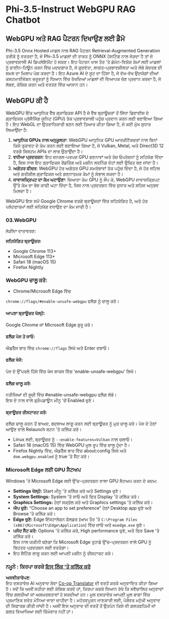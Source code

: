 <!--
CO_OP_TRANSLATOR_METADATA:
{
  "original_hash": "b62864faf628eb07f5231d4885555198",
  "translation_date": "2025-07-17T03:08:39+00:00",
  "source_file": "md/02.Application/01.TextAndChat/Phi3/WebGPUWithPhi35Readme.md",
  "language_code": "pa"
}
-->
# Phi-3.5-Instruct WebGPU RAG Chatbot

## WebGPU ਅਤੇ RAG ਪੈਟਰਨ ਦਿਖਾਉਣ ਲਈ ਡੈਮੋ

Phi-3.5 Onnx Hosted ਮਾਡਲ ਨਾਲ RAG ਪੈਟਰਨ Retrieval-Augmented Generation ਤਰੀਕੇ ਨੂੰ ਵਰਤਦਾ ਹੈ, ਜੋ Phi-3.5 ਮਾਡਲਾਂ ਦੀ ਤਾਕਤ ਨੂੰ ONNX ਹੋਸਟਿੰਗ ਨਾਲ ਜੋੜਦਾ ਹੈ ਤਾਂ ਜੋ ਪ੍ਰਭਾਵਸ਼ਾਲੀ AI ਡਿਪਲੋਇਮੈਂਟ ਹੋ ਸਕਣ। ਇਹ ਪੈਟਰਨ ਖਾਸ ਤੌਰ 'ਤੇ ਡੋਮੇਨ-ਵਿਸ਼ੇਸ਼ ਕੰਮਾਂ ਲਈ ਮਾਡਲਾਂ ਨੂੰ ਫਾਈਨ-ਟਿਊਨ ਕਰਨ ਵਿੱਚ ਮਦਦਗਾਰ ਹੈ, ਜੋ ਗੁਣਵੱਤਾ, ਲਾਗਤ-ਪ੍ਰਭਾਵਸ਼ੀਲਤਾ ਅਤੇ ਲੰਬੇ ਸੰਦਰਭ ਦੀ ਸਮਝ ਦਾ ਮਿਲਾਪ ਪੇਸ਼ ਕਰਦਾ ਹੈ। ਇਹ Azure AI ਦੇ ਸੂਟ ਦਾ ਹਿੱਸਾ ਹੈ, ਜੋ ਵੱਖ-ਵੱਖ ਉਦਯੋਗਾਂ ਦੀਆਂ ਕਸਟਮਾਈਜ਼ੇਸ਼ਨ ਜ਼ਰੂਰਤਾਂ ਨੂੰ ਧਿਆਨ ਵਿੱਚ ਰੱਖਦਿਆਂ ਮਾਡਲਾਂ ਦੀ ਵਿਆਪਕ ਚੋਣ ਪ੍ਰਦਾਨ ਕਰਦਾ ਹੈ, ਜੋ ਲੱਭਣ, ਕੋਸ਼ਿਸ਼ ਕਰਨ ਅਤੇ ਵਰਤਣ ਵਿੱਚ ਆਸਾਨ ਹਨ।

## WebGPU ਕੀ ਹੈ  
WebGPU ਇੱਕ ਆਧੁਨਿਕ ਵੈੱਬ ਗ੍ਰਾਫਿਕਸ API ਹੈ ਜੋ ਵੈੱਬ ਬ੍ਰਾਊਜ਼ਰਾਂ ਤੋਂ ਸਿੱਧਾ ਡਿਵਾਈਸ ਦੇ ਗ੍ਰਾਫਿਕਸ ਪ੍ਰੋਸੈਸਿੰਗ ਯੂਨਿਟ (GPU) ਤੱਕ ਪ੍ਰਭਾਵਸ਼ਾਲੀ ਪਹੁੰਚ ਪ੍ਰਦਾਨ ਕਰਨ ਲਈ ਬਣਾਇਆ ਗਿਆ ਹੈ। ਇਹ WebGL ਦਾ ਉਤਰਾਧਿਕਾਰੀ ਬਣਨ ਲਈ ਤਿਆਰ ਕੀਤਾ ਗਿਆ ਹੈ, ਜੋ ਕਈ ਮੁੱਖ ਸੁਧਾਰ ਲਿਆਉਂਦਾ ਹੈ:

1. **ਆਧੁਨਿਕ GPUs ਨਾਲ ਅਨੁਕੂਲਤਾ**: WebGPU ਆਧੁਨਿਕ GPU ਆਰਕੀਟੈਕਚਰਾਂ ਨਾਲ ਬਿਨਾਂ ਕਿਸੇ ਰੁਕਾਵਟ ਦੇ ਕੰਮ ਕਰਨ ਲਈ ਬਣਾਇਆ ਗਿਆ ਹੈ, ਜੋ Vulkan, Metal, ਅਤੇ Direct3D 12 ਵਰਗੇ ਸਿਸਟਮ APIs ਦਾ ਲਾਭ ਉਠਾਉਂਦਾ ਹੈ।
2. **ਵਧੀਆ ਪ੍ਰਦਰਸ਼ਨ**: ਇਹ ਜਨਰਲ-ਪਰਪਜ਼ GPU ਗਣਨਾਵਾਂ ਅਤੇ ਤੇਜ਼ ਓਪਰੇਸ਼ਨਾਂ ਨੂੰ ਸਹਿਯੋਗ ਦਿੰਦਾ ਹੈ, ਜਿਸ ਨਾਲ ਇਹ ਗ੍ਰਾਫਿਕਸ ਰੇਂਡਰਿੰਗ ਅਤੇ ਮਸ਼ੀਨ ਲਰਨਿੰਗ ਦੋਹਾਂ ਲਈ ਉਚਿਤ ਬਣ ਜਾਂਦਾ ਹੈ।
3. **ਅਗੇਤਰ ਫੀਚਰ**: WebGPU ਹੋਰ ਅਗੇਤਰ GPU ਸਮਰੱਥਾਵਾਂ ਤੱਕ ਪਹੁੰਚ ਦਿੰਦਾ ਹੈ, ਜੋ ਹੋਰ ਜਟਿਲ ਅਤੇ ਗਤੀਸ਼ੀਲ ਗ੍ਰਾਫਿਕਸ ਅਤੇ ਗਣਨਾਤਮਕ ਕੰਮਾਂ ਨੂੰ ਸੰਭਾਲ ਸਕਦਾ ਹੈ।
4. **ਜਾਵਾਸਕ੍ਰਿਪਟ ਦਾ ਕੰਮ ਘਟਾਉਣਾ**: ਜ਼ਿਆਦਾ ਕੰਮ GPU ਨੂੰ ਸੌਂਪ ਕੇ, WebGPU ਜਾਵਾਸਕ੍ਰਿਪਟ ਉੱਤੇ ਕੰਮ ਦਾ ਬੋਝ ਕਾਫੀ ਘਟਾ ਦਿੰਦਾ ਹੈ, ਜਿਸ ਨਾਲ ਪ੍ਰਦਰਸ਼ਨ ਵਿੱਚ ਸੁਧਾਰ ਅਤੇ ਸਹਿਜ ਅਨੁਭਵ ਮਿਲਦਾ ਹੈ।

WebGPU ਇਸ ਸਮੇਂ Google Chrome ਵਰਗੇ ਬ੍ਰਾਊਜ਼ਰਾਂ ਵਿੱਚ ਸਹਿਯੋਗਿਤ ਹੈ, ਅਤੇ ਹੋਰ ਪਲੇਟਫਾਰਮਾਂ ਲਈ ਸਹਿਯੋਗ ਵਧਾਉਣ ਦਾ ਕੰਮ ਜਾਰੀ ਹੈ।

### 03.WebGPU  
ਲੋੜੀਂਦਾ ਵਾਤਾਵਰਣ:

**ਸਹਿਯੋਗਿਤ ਬ੍ਰਾਊਜ਼ਰ:**  
- Google Chrome 113+  
- Microsoft Edge 113+  
- Safari 18 (macOS 15)  
- Firefox Nightly  

### WebGPU ਚਾਲੂ ਕਰੋ:

- Chrome/Microsoft Edge ਵਿੱਚ

`chrome://flags/#enable-unsafe-webgpu` ਫਲੈਗ ਨੂੰ ਚਾਲੂ ਕਰੋ।

#### ਆਪਣਾ ਬ੍ਰਾਊਜ਼ਰ ਖੋਲ੍ਹੋ:  
Google Chrome ਜਾਂ Microsoft Edge ਸ਼ੁਰੂ ਕਰੋ।

#### ਫਲੈਗ ਪੇਜ ਤੇ ਜਾਓ:  
ਐਡਰੈੱਸ ਬਾਰ ਵਿੱਚ `chrome://flags` ਲਿਖੋ ਅਤੇ Enter ਦਬਾਓ।

#### ਫਲੈਗ ਖੋਜੋ:  
ਪੇਜ ਦੇ ਉੱਪਰਲੇ ਹਿੱਸੇ ਵਿੱਚ ਖੋਜ ਬਾਕਸ ਵਿੱਚ 'enable-unsafe-webgpu' ਲਿਖੋ।

#### ਫਲੈਗ ਚਾਲੂ ਕਰੋ:  
ਨਤੀਜਿਆਂ ਦੀ ਸੂਚੀ ਵਿੱਚ #enable-unsafe-webgpu ਫਲੈਗ ਲੱਭੋ।  
ਇਸ ਦੇ ਨਾਲ ਵਾਲੇ ਡ੍ਰੌਪਡਾਊਨ ਮੀਨੂ 'ਚੋਂ Enabled ਚੁਣੋ।

#### ਬ੍ਰਾਊਜ਼ਰ ਰੀਸਟਾਰਟ ਕਰੋ:  
ਫਲੈਗ ਚਾਲੂ ਕਰਨ ਤੋਂ ਬਾਅਦ, ਬਦਲਾਅ ਲਾਗੂ ਕਰਨ ਲਈ ਬ੍ਰਾਊਜ਼ਰ ਨੂੰ ਮੁੜ ਚਾਲੂ ਕਰੋ। ਪੇਜ ਦੇ ਹੇਠਾਂ ਆਉਣ ਵਾਲੇ Relaunch ਬਟਨ 'ਤੇ ਕਲਿੱਕ ਕਰੋ।

- Linux ਲਈ, ਬ੍ਰਾਊਜ਼ਰ ਨੂੰ `--enable-features=Vulkan` ਨਾਲ ਚਲਾਓ।  
- Safari 18 (macOS 15) ਵਿੱਚ WebGPU ਮੂਲ ਰੂਪ ਵਿੱਚ ਚਾਲੂ ਹੁੰਦਾ ਹੈ।  
- Firefox Nightly ਵਿੱਚ, ਐਡਰੈੱਸ ਬਾਰ ਵਿੱਚ about:config ਲਿਖੋ ਅਤੇ `dom.webgpu.enabled` ਨੂੰ true 'ਤੇ ਸੈੱਟ ਕਰੋ।  

### Microsoft Edge ਲਈ GPU ਸੈਟਅਪ

Windows 'ਤੇ Microsoft Edge ਲਈ ਉੱਚ-ਪ੍ਰਦਰਸ਼ਨ ਵਾਲਾ GPU ਸੈਟਅਪ ਕਰਨ ਦੇ ਕਦਮ:

- **Settings ਖੋਲ੍ਹੋ:** Start ਮੀਨੂ 'ਤੇ ਕਲਿੱਕ ਕਰੋ ਅਤੇ Settings ਚੁਣੋ।  
- **System Settings:** System 'ਤੇ ਜਾਓ ਅਤੇ ਫਿਰ Display 'ਤੇ ਕਲਿੱਕ ਕਰੋ।  
- **Graphics Settings:** ਹੇਠਾਂ ਸਕ੍ਰੋਲ ਕਰੋ ਅਤੇ Graphics settings 'ਤੇ ਕਲਿੱਕ ਕਰੋ।  
- **ਐਪ ਚੁਣੋ:** “Choose an app to set preference” ਹੇਠਾਂ Desktop app ਚੁਣੋ ਅਤੇ Browse 'ਤੇ ਕਲਿੱਕ ਕਰੋ।  
- **Edge ਚੁਣੋ:** Edge ਇੰਸਟਾਲੇਸ਼ਨ ਫੋਲਡਰ (ਆਮ ਤੌਰ 'ਤੇ `C:\Program Files (x86)\Microsoft\Edge\Application`) ਵਿੱਚ ਜਾਓ ਅਤੇ `msedge.exe` ਚੁਣੋ।  
- **ਪਸੰਦ ਸੈੱਟ ਕਰੋ:** Options 'ਤੇ ਕਲਿੱਕ ਕਰੋ, High performance ਚੁਣੋ, ਅਤੇ ਫਿਰ Save 'ਤੇ ਕਲਿੱਕ ਕਰੋ।  
ਇਸ ਨਾਲ ਯਕੀਨੀ ਬਣੇਗਾ ਕਿ Microsoft Edge ਤੁਹਾਡੇ ਉੱਚ-ਪ੍ਰਦਰਸ਼ਨ ਵਾਲੇ GPU ਨੂੰ ਬਿਹਤਰ ਪ੍ਰਦਰਸ਼ਨ ਲਈ ਵਰਤੇਗਾ।  
- ਇਹ ਸੈਟਿੰਗ ਲਾਗੂ ਕਰਨ ਲਈ ਆਪਣੀ ਮਸ਼ੀਨ ਨੂੰ ਰੀਸਟਾਰਟ ਕਰੋ।  

### ਨਮੂਨੇ : ਕਿਰਪਾ ਕਰਕੇ [ਇਸ ਲਿੰਕ 'ਤੇ ਕਲਿੱਕ ਕਰੋ](https://github.com/microsoft/aitour-exploring-cutting-edge-models/tree/main/src/02.ONNXRuntime/01.WebGPUChatRAG)

**ਅਸਵੀਕਾਰੋਪਣ**:  
ਇਹ ਦਸਤਾਵੇਜ਼ AI ਅਨੁਵਾਦ ਸੇਵਾ [Co-op Translator](https://github.com/Azure/co-op-translator) ਦੀ ਵਰਤੋਂ ਕਰਕੇ ਅਨੁਵਾਦਿਤ ਕੀਤਾ ਗਿਆ ਹੈ। ਜਦੋਂ ਕਿ ਅਸੀਂ ਸਹੀਤਾ ਲਈ ਕੋਸ਼ਿਸ਼ ਕਰਦੇ ਹਾਂ, ਕਿਰਪਾ ਕਰਕੇ ਧਿਆਨ ਰੱਖੋ ਕਿ ਸਵੈਚਾਲਿਤ ਅਨੁਵਾਦਾਂ ਵਿੱਚ ਗਲਤੀਆਂ ਜਾਂ ਅਸਮਰਥਤਾਵਾਂ ਹੋ ਸਕਦੀਆਂ ਹਨ। ਮੂਲ ਦਸਤਾਵੇਜ਼ ਆਪਣੀ ਮੂਲ ਭਾਸ਼ਾ ਵਿੱਚ ਪ੍ਰਮਾਣਿਕ ਸਰੋਤ ਮੰਨਿਆ ਜਾਣਾ ਚਾਹੀਦਾ ਹੈ। ਮਹੱਤਵਪੂਰਨ ਜਾਣਕਾਰੀ ਲਈ, ਪੇਸ਼ੇਵਰ ਮਨੁੱਖੀ ਅਨੁਵਾਦ ਦੀ ਸਿਫਾਰਸ਼ ਕੀਤੀ ਜਾਂਦੀ ਹੈ। ਅਸੀਂ ਇਸ ਅਨੁਵਾਦ ਦੀ ਵਰਤੋਂ ਤੋਂ ਉਤਪੰਨ ਕਿਸੇ ਵੀ ਗਲਤਫਹਿਮੀ ਜਾਂ ਗਲਤ ਵਿਆਖਿਆ ਲਈ ਜ਼ਿੰਮੇਵਾਰ ਨਹੀਂ ਹਾਂ।